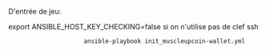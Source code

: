 D'entrée de jeu:

export ANSIBLE_HOST_KEY_CHECKING=false si on n'utilise pas de clef ssh


                         ansible-playbook init_muscleupcoin-wallet.yml
